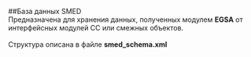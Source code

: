 ##База данных SMED
<br>
Предназначена для хранения данных, полученных модулем **EGSA** от интерфейсных модулей СС или смежных объектов.
</br>
<br>
Структура описана в файле **smed_schema.xml**
</br>
